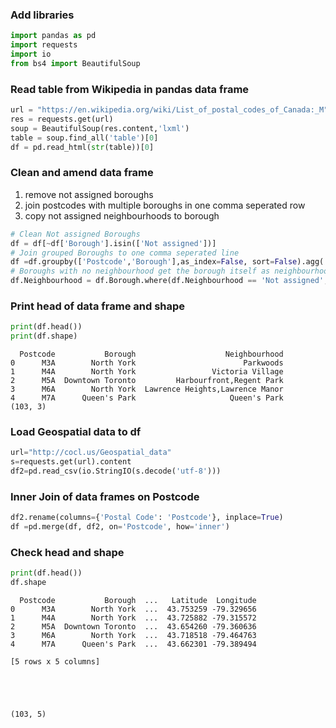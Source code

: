 
<h3>Add libraries</h3>




```python
import pandas as pd
import requests
import io
from bs4 import BeautifulSoup

```

<h3>Read table from Wikipedia in pandas data frame</h3>


```python
url = "https://en.wikipedia.org/wiki/List_of_postal_codes_of_Canada:_M"
res = requests.get(url)
soup = BeautifulSoup(res.content,'lxml')
table = soup.find_all('table')[0] 
df = pd.read_html(str(table))[0]
```

<h3>Clean and amend data frame</h3>
<ol>
  <li>remove not assigned boroughs</li>
  <li>join postcodes with multiple boroughs in one comma seperated row</li>
  <li>copy not assigned neighbourhoods to borough</li>
</ol>


```python
# Clean Not assigned Boroughs  
df = df[~df['Borough'].isin(['Not assigned'])]
# Join grouped Boroughs to one comma seperated line
df =df.groupby(['Postcode','Borough'],as_index=False, sort=False).agg(','.join)
# Boroughs with no neighbourhood get the borough itself as neighbourhood
df.Neighbourhood = df.Borough.where(df.Neighbourhood == 'Not assigned', df.Neighbourhood)
```

<h3>Print head of data frame and shape</h3>


```python
print(df.head())
print(df.shape)
```

      Postcode           Borough                    Neighbourhood
    0      M3A        North York                        Parkwoods
    1      M4A        North York                 Victoria Village
    2      M5A  Downtown Toronto         Harbourfront,Regent Park
    3      M6A        North York  Lawrence Heights,Lawrence Manor
    4      M7A      Queen's Park                     Queen's Park
    (103, 3)


<h3>Load Geospatial data to df</h3>


```python
url="http://cocl.us/Geospatial_data"
s=requests.get(url).content
df2=pd.read_csv(io.StringIO(s.decode('utf-8')))
```

<h3>Inner Join of data frames on Postcode</h3>


```python
df2.rename(columns={'Postal Code': 'Postcode'}, inplace=True)
df =pd.merge(df, df2, on='Postcode', how='inner')

```

<h3>Check head and shape</h3>


```python
print(df.head())
df.shape
```

      Postcode           Borough  ...   Latitude  Longitude
    0      M3A        North York  ...  43.753259 -79.329656
    1      M4A        North York  ...  43.725882 -79.315572
    2      M5A  Downtown Toronto  ...  43.654260 -79.360636
    3      M6A        North York  ...  43.718518 -79.464763
    4      M7A      Queen's Park  ...  43.662301 -79.389494
    
    [5 rows x 5 columns]





    (103, 5)




```python

```
